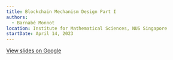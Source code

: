 ```yaml
---
title: Blockchain Mechanism Design Part I
authors:
  - Barnabé Monnot
location: Institute for Mathematical Sciences, NUS Singapore
startDate: April 14, 2023
---
```


[View slides on Google](https://docs.google.com/presentation/d/1fGc9hhURMeuimuhLSAgjagU6318fa4Gd2Ur4SdG1fkM/view)
